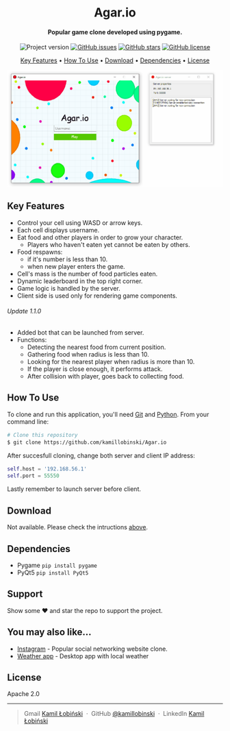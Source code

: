 <h1 align="center">
  Agar.io
  <br>
</h1>

<h4 align="center">Popular game clone developed using pygame.</h4>

<p align="center">
<img alt="Project version" src="https://img.shields.io/badge/version-1.1.0-orange">
<a href="https://github.com/kamillobinski/Agar.io/issues"> <img alt="GitHub issues" src="https://img.shields.io/github/issues/kamillobinski/Agar.io"></a>
<a href="https://github.com/kamillobinski/Agar.io/stargazers"> <img alt="GitHub stars" src="https://img.shields.io/github/stars/kamillobinski/Agar.io"></a>
<a href="https://github.com/kamillobinski/Agar.io/blob/master/LICENSE"> <img alt="GitHub license" src="https://img.shields.io/github/license/kamillobinski/Agar.io"></a>
</p>

<p align="center">
  <a href="#key-features">Key Features</a> •
  <a href="#how-to-use">How To Use</a> •
  <a href="#download">Download</a> •
  <a href="#dependencies">Dependencies</a> •
  <a href="#license">License</a>
</p>

![screenshot](https://github.com/kamillobinski/Agar.io/blob/master/readme-files/agar.gif?raw=true)

## Key Features

* Control your cell using WASD or arrow keys.
* Each cell displays username.
* Eat food and other players in order to grow your character.
  - Players who haven't eaten yet cannot be eaten by others.
* Food respawns:
  - if it's number is less than 10.
  - when new player enters the game.
* Cell's mass is the number of food particles eaten.
* Dynamic leaderboard in the top right corner.
* Game logic is handled by the server.
* Client side is used only for rendering game components.

###### Update 1.1.0
* Added bot that can be launched from server.
* Functions:
  - Detecting the nearest food from current position.
  - Gathering food when radius is less than 10.
  - Looking for the nearest player when radius is more than 10.
  - If the player is close enough, it performs attack.
  - After collision with player, goes back to collecting food.
  
## How To Use

To clone and run this application, you'll need [Git](https://git-scm.com) and [Python](https://www.python.org/downloads/). From your command line:

```bash
# Clone this repository
$ git clone https://github.com/kamillobinski/Agar.io
```

After succesfull cloning, change both server and client IP address:

```python
self.host = '192.168.56.1'
self.port = 55550
```

Lastly remember to launch server before client.

## Download

Not available. Please check the intructions [above](#how-to-use).

## Dependencies

- Pygame ```pip install pygame```
- PyQt5 ```pip install PyQt5```

## Support

Show some :heart: and star the repo to support the project.

## You may also like...

- [Instagram](https://github.com/kamillobinski/instagram) - Popular social networking website clone.
- [Weather app](https://github.com/kamillobinski/Weather-App) - Desktop app with local weather

## License

Apache 2.0

---

> Gmail [Kamil Łobiński](mailto:kamilobinski@gmail.com) &nbsp;&middot;&nbsp;
> GitHub [@kamillobinski](https://github.com/kamillobinski) &nbsp;&middot;&nbsp;
> LinkedIn [Kamil Łobiński](https://www.linkedin.com/in/kamillobinski/?locale=en_US)

